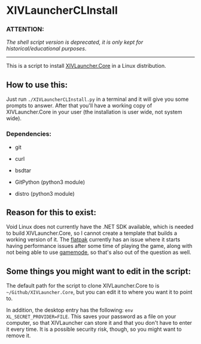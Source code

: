 # XIVLauncherCLInstall

### ATTENTION:
_The shell script version is deprecated, it is only kept for historical/educational purposes_.

<hr>

This is a script to install [XIVLauncher.Core](https://github.com/goatcorp/XIVLauncher.Core) in a Linux distribution.

## How to use this:

Just run `./XIVLauncherCLInstall.py` in a terminal and it will give you some prompts to answer. After that you'll have a working copy of XIVLauncher.Core in your user (the installation is user wide, not system wide).

### Dependencies:

- git

- curl

- bsdtar

- GitPython (python3 module)

- distro (python3 module)

## Reason for this to exist:

Void Linux does not currently have the .NET SDK available, which is needed to build XIVLauncher.Core, so I cannot create a template that builds a working version of it. The [flatpak](https://flathub.org/apps/details/dev.goats.xivlauncher) currently has an issue where it starts having performance issues after some time of playing the game, along with not being able to use [gamemode](https://github.com/FeralInteractive/gamemode), so that's also out of the question as well.

## Some things you might want to edit in the script:

The default path for the script to clone XIVLauncher.Core to is `~/Github/XIVLauncher.Core`, but you can edit it to where you want it to point to.

In addition, the desktop entry has the following: `env XL_SECRET_PROVIDER=FILE`. This saves your password as a file on your computer, so that XIVLauncher can store it and that you don't have to enter it every time. It is a possible security risk, though, so you might want to remove it.
